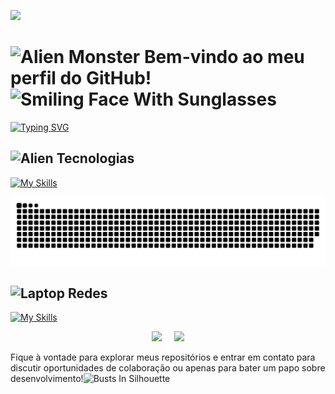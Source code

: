 [<img src="https://media.giphy.com/media/JqmupuTVZYaQX5s094/giphy.gif" width="800" />](https://media.giphy.com/media/JqmupuTVZYaQX5s094/giphy.gif)


# <img src="https://raw.githubusercontent.com/Tarikul-Islam-Anik/Animated-Fluent-Emojis/master/Emojis/Smilies/Alien%20Monster.png" alt="Alien Monster" width="50" height="50" />  Bem-vindo ao meu perfil do GitHub! <img src="https://raw.githubusercontent.com/Tarikul-Islam-Anik/Telegram-Animated-Emojis/main/Smileys/Smiling%20Face%20With%20Sunglasses.webp" alt="Smiling Face With Sunglasses" width="25" height="25" />

[![Typing SVG](https://readme-typing-svg.demolab.com?font=Fira+Code&pause=1000&center=falso&vCenter=falso&repeat=verdadeiro&random=falso&width=435&lines=Ol%C3%A1%2C+eu+sou+Thomas;+sou+um+desenvolvedor+Fullstack+)](https://git.io/typing-svg)

## <img src="https://raw.githubusercontent.com/Tarikul-Islam-Anik/Telegram-Animated-Emojis/main/Smileys/Alien.webp" alt="Alien" width="50" height="50" />  Tecnologias
[![My Skills](https://skillicons.dev/icons?i=,js,nodejs,py,react,vue,html,flask,django,ts,Django,npm,selenium,sass&=3)](https://skillicons.dev)


<picture>
    <source media="(prefers-color-scheme: dark)" srcset="https://raw.githubusercontent.com/platane/platane/output/github-contribution-grid-snake-dark.svg">
    <source media="(prefers-color-scheme: light)" srcset="https://raw.githubusercontent.com/platane/platane/output/github-contribution-grid-snake.svg">
    <img alt="github contribution grid snake animation" src="https://raw.githubusercontent.com/platane/platane/output/github-contribution-grid-snake.svg">
  </picture>

## <img src="https://raw.githubusercontent.com/Tarikul-Islam-Anik/Telegram-Animated-Emojis/main/Objects/Laptop.webp" alt="Laptop" width="50" height="50" />  Redes 
[![My Skills](https://skillicons.dev/icons?i=facebook,instagram,twitter,discord,linkedin)](https://skillicons.dev)


<div align="justify"> 
    <div style="display: flex; justify-content: center; align-items: center;">
        <a href="https://github.com/thmedu">
            <img height="200" style="margin-right: 20px;" src="https://github-readme-stats.vercel.app/api?username=thmedu&theme=chartreuse-dark&show_icons=true&include_all_commits=true&count_private=true&show_owner=git" />
        </a>
        <a href="https://github.com/thmedu">
            <img height="200" src="https://github-readme-stats.vercel.app/api/top-langs/?username=thmedu&layout=compact&langs_count=8&theme=chartreuse-dark" />
        </a>
    </div>
</div>

Fique à vontade para explorar meus repositórios e entrar em contato para discutir oportunidades de colaboração ou apenas para bater um papo sobre desenvolvimento!<img src="https://raw.githubusercontent.com/Tarikul-Islam-Anik/Telegram-Animated-Emojis/main/People/Busts%20In%20Silhouette.webp" alt="Busts In Silhouette" width="30" height="30" />
